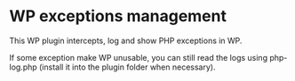 # WP exceptions management
This WP plugin intercepts, log and show PHP exceptions in WP.

If some exception make WP unusable, you can still read the logs using php-log.php (install it into the plugin folder when necessary).
